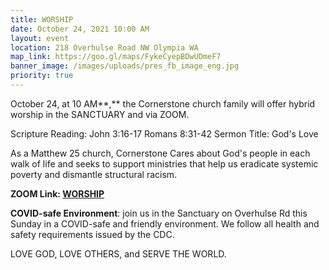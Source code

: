 ```yaml
---
title: WORSHIP
date: October 24, 2021 10:00 AM
layout: event
location: 218 Overhulse Road NW Olympia WA
map_link: https://goo.gl/maps/FykeCyepBDwUDmeF7
banner_image: /images/uploads/pres_fb_image_eng.jpg
priority: true
---
```

October 24, at 10 AM**,** the Cornerstone church family will offer hybrid worship in the SANCTUARY and via ZOOM.  

Scripture Reading: John 3:16-17  Romans 8:31-42 Sermon Title: God's Love

As a Matthew 25 church, Cornerstone Cares about God's people in each walk of life and seeks to support ministries that help us eradicate systemic poverty and dismantle structural racism.

**ZOOM Link: [WORSHIP](https://us02web.zoom.us/j/89012302302?pwd=dXVWVGU2Sm9VcHJYN2loNzlBM01kQT09)**

[](https://us02web.zoom.us/j/3116804612?pwd=MFk1V2N4amtJY3RMczc3R1NmUzVEQT09)[](https://us02web.zoom.us/j/3116804612?pwd=MFk1V2N4amtJY3RMczc3R1NmUzVEQT09)

**COVID-safe Environment**: join us in the Sanctuary on Overhulse Rd this Sunday in a COVID-safe and friendly environment. We follow all health and safety requirements issued by the CDC.

LOVE GOD, LOVE OTHERS, and SERVE THE WORLD.